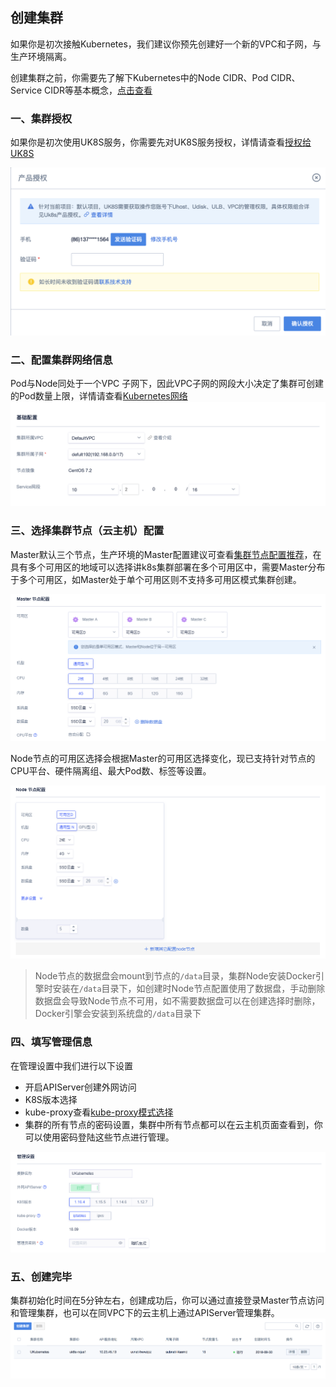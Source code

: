 
## 创建集群

如果你是初次接触Kubernetes，我们建议你预先创建好一个新的VPC和子网，与生产环境隔离。

创建集群之前，你需要先了解下Kubernetes中的Node CIDR、Pod CIDR、Service CIDR等基本概念，[点击查看](/compute/uk8s/network)


### 一、集群授权

如果你是初次使用UK8S服务，你需要先对UK8S服务授权，详情请查看[授权给UK8S](/compute/uk8s/userguide/before_start)

![](/images/userguide/oauth.png)


### 二、配置集群网络信息

Pod与Node同处于一个VPC 子网下，因此VPC子网的网段大小决定了集群可创建的Pod数量上限，详情请查看[Kubernetes网络](/compute/uk8s/network)
![](/images/userguide/clusternet.png)

### 三、选择集群节点（云主机）配置

Master默认三个节点，生产环境的Master配置建议可查看[集群节点配置推荐](/compute/uk8s/introduction/node_requirements)，在具有多个可用区的地域可以选择讲k8s集群部署在多个可用区中，需要Master分布于多个可用区，如Master处于单个可用区则不支持多可用区模式集群创建。

![](/images/userguide/master.png)

Node节点的可用区选择会根据Master的可用区选择变化，现已支持针对节点的CPU平台、硬件隔离组、最大Pod数、标签等设置。

![](/images/userguide/node2.png)

> Node节点的数据盘会mount到节点的`/data`目录，集群Node安装Docker引擎时安装在`/data`目录下，如创建时Node节点配置使用了数据盘，手动删除数据盘会导致Node节点不可用，如不需要数据盘可以在创建选择时删除，Docker引擎会安装到系统盘的`/data`目录下

### 四、填写管理信息

在管理设置中我们进行以下设置
* 开启APIServer创建外网访问
* K8S版本选择
* kube-proxy查看[kube-proxy模式选择](/compute/uk8s/introduction/kubeproxy_mode)
* 集群的所有节点的密码设置，集群中所有节点都可以在云主机页面查看到，你可以使用密码登陆这些节点进行管理。

![](/images/userguide/manager.png)


### 五、创建完毕

集群初始化时间在5分钟左右，创建成功后，你可以通过直接登录Master节点访问和管理集群，也可以在同VPC下的云主机上通过APIServer管理集群。
![](/images/userguide/done.png)